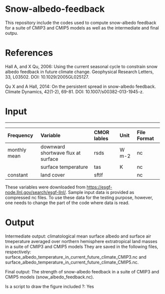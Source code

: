 # Snow-albedo-feedback
This repository include the codes used to compute snow-albedo feedback for a suite of CMIP3 and CMIP5 models as well as the intermediate and final outpu.

# References

Hall A, and X Qu, 2006: Using the current seasonal cycle to constrain snow albedo feedback in future climate change. Geophysical Research Letters, 33, L03502. DOI: 10.1029/2005GL025127.

Qu X and A Hall, 2014: On the persistent spread in snow-albedo feedback. Climate Dynamics, 42(1-2), 69-81. DOI: 10.1007/s00382-013-1945-z. 

# Input
------------

| Frequency | Variable |  CMOR lables |  Unit  |  File Format |
|:----------  |:--------------------|:----------------|:---------------|:------------|
| monthly mean |downward shortwave flux at surface | rsds |  W m-2  | nc
|             |surface temperature | tas  | K | nc 
| constant    |land cover          | sftlf |  |nc

These variables were downloaded from https://esgf-node.llnl.gov/search/esgf-llnl/.
Sample input data is provided as compressed nc files. To use these data for the testing purpose, however, one needs to change the part of the code where data is read. 

# Output

Intermediate output: climatological mean surface albedo and surface air tmeperature averaged over northern hemisphere extratropical land masses in a suite of CMIP3 and CMIP5 models They are saved in the following files, respectively: surface_albedo_temperature_in_current_future_climate_CMIP3.nc and surface_albedo_temperature_in_current_future_climate_CMIP5.nc.

Final output: The strength of snow-albedo feedback in a suite of CMIP3 and CMIP5 models (snow_albedo_feedback.nc).

Is a script to draw the figure included ?: Yes
